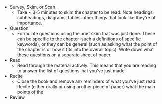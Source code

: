 - Survey, Skim, or Scan
	- Take ~ 3-5 minutes to skim the chapter to be read. Note headings, subheadings, diagrams, tables, other things that look like they're of importance.
- Question
	- Formulate questions using the brief skim that was just done. These can be specific to the chapter (such a definitions of specific keywords), or they can be general (such as asking what the point of the chapter is or how it fits into the overall topic). Write down what these questions on a separate sheet of paper.
- Read
	- Read through the material actively. This means that you are reading to answer the list of questions that you've just made.
- Recite
	- Close the book and remove any reminders of what you've just read. Recite (either orally or using another piece of paper) what the main points of the
- Review